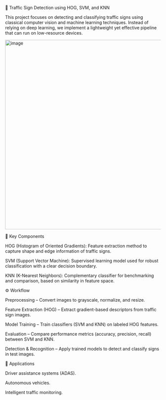 🚦 Traffic Sign Detection using HOG, SVM, and KNN

This project focuses on detecting and classifying traffic signs using classical computer vision and machine learning techniques. Instead of relying on deep learning, we implement a lightweight yet effective pipeline that can run on low-resource devices.

<img width="723" height="613" alt="image" src="https://github.com/user-attachments/assets/e9685194-1635-4b27-ac14-eabb7febba2b" />

🔑 Key Components

HOG (Histogram of Oriented Gradients): Feature extraction method to capture shape and edge information of traffic signs.

SVM (Support Vector Machine): Supervised learning model used for robust classification with a clear decision boundary.

KNN (K-Nearest Neighbors): Complementary classifier for benchmarking and comparison, based on similarity in feature space.

⚙️ Workflow

Preprocessing – Convert images to grayscale, normalize, and resize.

Feature Extraction (HOG) – Extract gradient-based descriptors from traffic sign images.

Model Training – Train classifiers (SVM and KNN) on labeled HOG features.

Evaluation – Compare performance metrics (accuracy, precision, recall) between SVM and KNN.

Detection & Recognition – Apply trained models to detect and classify signs in test images.

🎯 Applications

Driver assistance systems (ADAS).

Autonomous vehicles.

Intelligent traffic monitoring.
